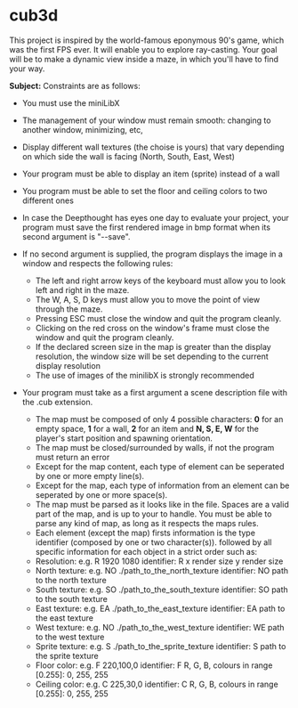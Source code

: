 # cub3d
This project is inspired by the world-famous eponymous 90's game, which was the first FPS ever. It will enable you to explore ray-casting. Your goal will be to make a dynamic view inside a maze, in which you'll have to find your way.

**Subject:**
Constraints are as follows:
- You must use the miniLibX
- The management of your window must remain smooth: changing to another window, minimizing, etc,
- Display different wall textures (the choise is yours) that vary depending on which side the wall is facing (North, South, East, West)
- Your program must be able to display an item (sprite) instead of a wall
- You program must be able to set the floor and ceiling colors to two different ones
- In case the Deepthought has eyes one day to evaluate your project, your program must save the first rendered image in bmp format when its second argument is "--save".
- If no second argument is supplied, the program displays the image in a window and respects the following rules:
  - The left and right arrow keys of the keyboard must allow you to look left and right in the maze.
  - The W, A, S, D keys must allow you to move the point of view through the maze.
  - Pressing ESC must close the window and quit the program cleanly.
  - Clicking on the red cross on the window's frame must close the window and quit the program cleanly.
  - If the declared screen size in the map is greater than the display resolution, the window size will be set depending to the current display resolution
  - The use of images of the minilibX is strongly recommended

- Your program must take as a first argument a scene description file with the .cub extension.
  - The map must be composed of only 4 possible characters: **0** for an empty space, **1** for a wall, **2** for an item and **N, S, E, W** for the player's start position and spawning orientation.
  - The map must be closed/surrounded by walls, if not the program must return an error
  - Except for the map content, each type of element can be seperated by one or more empty line(s).
  - Except for the map, each type of information from an element can be seperated by one or more space(s).
  - The map must be parsed as it looks like in the file. Spaces are a valid part of the map, and is up to your to handle. You must be able to parse any kind of map, as long as it respects the maps rules.
  - Each element (except the map) firsts information is the type identifier (composed by one or two character(s)). followed by all specific information for each object in a strict order such as:
   - Resolution:
      e.g. R 1920 1080
      identifier: R
      x render size
      y render size
    - North texture:
      e.g. NO ./path_to_the_north_texture
      identifier: NO
      path to the north texture
    - South texture:
      e.g. SO ./path_to_the_south_texture
      identifier: SO
      path to the south texture
    - East texture:
      e.g. EA ./path_to_the_east_texture
      identifier: EA
      path to the east texture
    - West texture:
      e.g. NO ./path_to_the_west_texture
      identifier: WE
      path to the west texture
    - Sprite texture:
      e.g. S ./path_to_the_sprite_texture
      identifier: S
      path to the sprite texture
    - Floor color:
      e.g. F 220,100,0
      identifier: F
      R, G, B, colours in range [0.255]: 0, 255, 255
    - Ceiling color:
      e.g. C 225,30,0
      identifier: C
      R, G, B, colours in range [0.255]: 0, 255, 255
      
      
      
      
